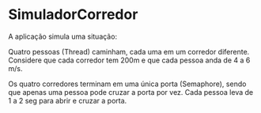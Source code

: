 # SimuladorCorredor

A aplicação simula uma situação: 

Quatro pessoas (Thread) caminham, cada uma em um corredor diferente. Considere que cada corredor tem 200m e que cada pessoa anda de 4 a 6 m/s.

Os quatro corredores terminam em uma única porta (Semaphore), sendo que apenas uma pessoa pode cruzar a porta por vez. Cada pessoa leva de 1 a 2 seg para abrir e cruzar a porta.